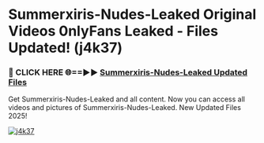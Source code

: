 # Summerxiris-Nudes-Leaked Original Videos 0nlyFans Leaked - Files Updated! (j4k37)

<h3>🔴 CLICK HERE 🌐==►► <a href="https://tinyurl.com/yc6ubb5a" rel="nofollow">Summerxiris-Nudes-Leaked Updated Files</a></h3>

Get Summerxiris-Nudes-Leaked and all content. Now you can access all videos and pictures of Summerxiris-Nudes-Leaked. New Updated Files 2025!

[![j4k37](https://i.imgur.com/7eu0CRL.gif)](https://tinyurl.com/yc6ubb5a)
